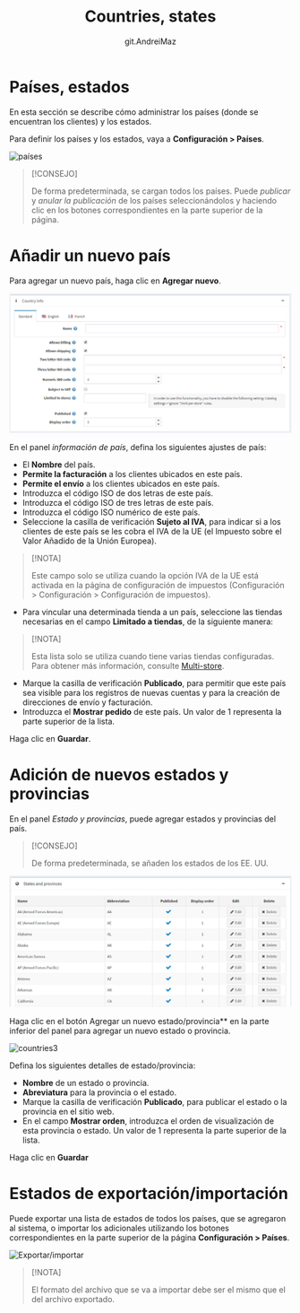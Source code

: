 ﻿---
title: Countries, states
uid: en/getting-started/configure-shipping/advanced-configuration/countries-states
author: git.AndreiMaz
contributors: git.rajupaladiya, git.DmitriyKulagin, git.exileDev, git.ivkadp, git.mariannk
---

# Países, estados

En esta sección se describe cómo administrar los países (donde se encuentran los clientes) y los estados.

Para definir los países y los estados, vaya a **Configuración > Países**.

![países](_static/países-estados/countries1_1.png)

> [!CONSEJO]
>
> De forma predeterminada, se cargan todos los países. Puede  *publicar*  y  *anular la publicación* de los países seleccionándolos y haciendo clic en los botones correspondientes en la parte superior de la página.

# Añadir un nuevo país

Para agregar un nuevo país, haga clic en **Agregar nuevo**.

![addcountry](_static/countries-states/addcountry.png)

En el panel *información de país*,  defina los siguientes ajustes de país:

* El  **Nombre**  del país.
* **Permite la facturación**  a los clientes ubicados en este país.
* **Permite el envío**  a los clientes ubicados en este país.
* Introduzca el código ISO de dos letras de este país.
* Introduzca el código ISO de tres letras de este país.
* Introduzca  el código ISO numérico de  este país.
* Seleccione la casilla de verificación **Sujeto al IVA**, para indicar si a los clientes de este país se les cobra el IVA de la UE (el Impuesto sobre el Valor Añadido de la Unión Europea).

> [!NOTA]
>
> Este campo solo se utiliza cuando la opción IVA de la UE está activada en la página de configuración de impuestos (Configuración > Configuración > Configuración de impuestos).

* Para vincular una determinada tienda a un país, seleccione las tiendas necesarias en el campo **Limitado a tiendas**,  de la siguiente manera:

> [!NOTA]
>
> Esta lista solo se utiliza cuando tiene varias tiendas configuradas. Para obtener más información, consulte [Multi-store](xref:en/getting-started/advanced-configuration/multi-store).

* Marque la casilla de verificación **Publicado**, para permitir que este país sea visible para los registros de nuevas cuentas y para la creación de direcciones de envío y facturación.
* Introduzca el  **Mostrar pedido**  de este país. Un valor de 1 representa la parte superior de la lista.

Haga clic en **Guardar**.

# Adición de nuevos estados y provincias

En el panel *Estado y provincias*,  puede agregar estados y provincias del país.

> [!CONSEJO]
>
> De forma predeterminada, se añaden los estados de los EE. UU.

![addcountry2](_static/countries-states/states.jpg)

Haga clic en el botón Agregar un nuevo estado/provincia**  en la parte inferior del panel para agregar un nuevo estado o provincia.

![countries3](_static/países-estados/países3.png)

Defina los siguientes detalles de estado/provincia:

* **Nombre**  de un estado o provincia.
* **Abreviatura**  para la provincia o el estado.
* Marque la casilla de verificación **Publicado**,  para publicar el estado o la provincia en el sitio web.
* En el campo **Mostrar orden**,  introduzca el orden de visualización de esta provincia o estado. Un valor de 1 representa la parte superior de la lista.

Haga clic en **Guardar**

# Estados de exportación/importación

Puede exportar una lista de estados de todos los países, que se agregaron al sistema, o importar los adicionales utilizando los botones correspondientes en la parte superior de la página **Configuración > Países**.  

![Exportar/importar](_static/países-estados/export-import.jpg)

> [!NOTA]
>
> El formato del archivo que se va a importar debe ser el mismo que el del archivo exportado.

